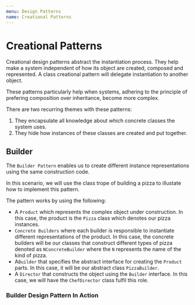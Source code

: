 ```yaml
---
menu: Design Patterns
name: Creational Patterns
---
```


# Creational Patterns

Creational design patterns abstract the instantiation process. They help make a system independent of how its object are created, composed and represented. A class creational pattern will delegate instantiation to another object.

These patterns particularly help when systems, adhering to the principle of prefering composition over inheritance, become more complex.

There are two recurring themes with these patterns:

1. They encapsulate all knowledge about which concrete classes the system uses.
2. They hide how instances of these classes are created and put together.

## Builder

The `Builder Pattern` enables us to create different instance representations using the same construction code.

In this scenario, we will use the class trope of building a pizza to illustate how to implement this pattern.

The pattern works by using the following:

- A `Product` which represents the complex object under construction. In this case, the product is the `Pizza` class which denotes our pizza instances.
- `Concrete Builders` where each builder is responsible to instantiate different representations of the product. In this case, the concrete builders will be our classes that construct different types of pizza denoted as `NConcreteBuilder` where the `N` represents the name of the kind of pizza.
- A`Builder` that specifies the abstract interface for creating the `Product` parts. In this case, it will be our abstract class `PizzaBuilder`.
- A `Director` that constructs the object using the `Builder` interface. In this case, we will have the `ChefDirector` class fulfil this role.

### Builder Design Pattern In Action
